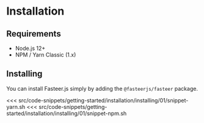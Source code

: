 # Installation

## Requirements

- Node.js 12+
- NPM / Yarn Classic (1.x)

## Installing

You can install Fasteer.js simply by adding the `@fasteerjs/fasteer` package.

<code-group>
<code-block title="Yarn" active>
<<< src/code-snippets/getting-started/installation/installing/01/snippet-yarn.sh
</code-block>

<code-block title="NPM">
<<< src/code-snippets/getting-started/installation/installing/01/snippet-npm.sh
</code-block>
</code-group>
